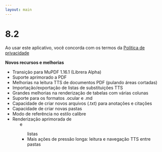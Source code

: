 ```yaml
---
layout: main
---
```


# 8.2

Ao usar este aplicativo, você concorda com os termos da [Política de privacidade](/PrivacyPolicy/pt)

**Novos recursos e melhorias**

* Transição para MuPDF 1.16.1 (Librera Alpha)
* Suporte aprimorado a PDF
* Melhorias na leitura TTS de documentos PDF (pulando áreas cortadas)
* Importação/exportação de listas de substituições TTS
* Grandes melhorias na renderização de tabelas com várias colunas
* Suporte para os formatos .ocular e .md
* Capacidade de criar novos arquivos (.txt) para anotações e citações
* Capacidade de criar novas pastas
* Modo de referência no estilo calibre
* Renderização aprimorada de <ol> e <ul> listas
* Mais ações de pressão longa: leitura e navegação TTS entre pastas
